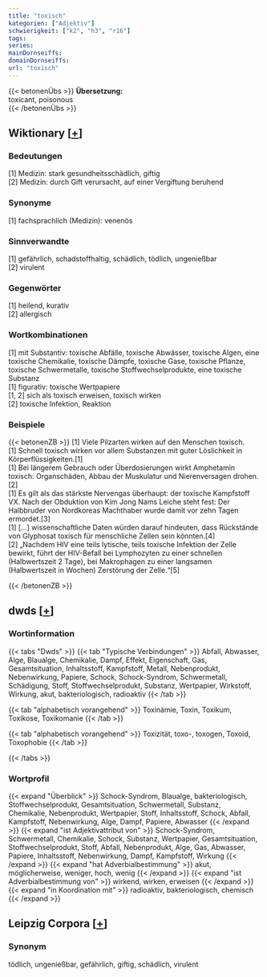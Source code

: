 ```yaml
---
title: "toxisch"
kategorien: ["Adjektiv"]
schwierigkeit: ["k2", "h3", "r16"]
tags:
series:
mainDornseiffs:
domainDornseiffs:
url: "toxisch"
---
```


{{< betonenÜbs >}}
**Übersetzung:**  
toxicant, poisonous  
{{< /betonenÜbs >}}

## Wiktionary [[+](https://de.wiktionary.org/wiki/toxisch)]

### Bedeutungen
[1] Medizin: stark gesundheitsschädlich, giftig  
[2] Medizin: durch Gift verursacht, auf einer Vergiftung beruhend  

### Synonyme
[1] fachsprachlich (Medizin): venenös  

### Sinnverwandte
[1] gefährlich, schadstoffhaltig, schädlich, tödlich, ungenießbar  
[2] virulent  

### Gegenwörter
[1] heilend, kurativ  
[2] allergisch  

### Wortkombinationen
[1] mit Substantiv: toxische Abfälle, toxische Abwässer, toxische Algen, eine toxische Chemikalie, toxische Dämpfe, toxische Gase, toxische Pflanze, toxische Schwermetalle, toxische Stoffwechselprodukte, eine toxische Substanz  
[1] figurativ: toxische Wertpapiere  
[1, 2] sich als toxisch erweisen, toxisch wirken  
[2] toxische Infektion, Reaktion  

### Beispiele
{{< betonenZB >}}
[1] Viele Pilzarten wirken auf den Menschen toxisch.  
[1] Schnell toxisch wirken vor allem Substanzen mit guter Löslichkeit in Körperflüssigkeiten.[1]  
[1] Bei längerem Gebrauch oder Überdosierungen wirkt Amphetamin toxisch: Organschäden, Abbau der Muskulatur und Nierenversagen drohen.[2]  
[1] Es gilt als das stärkste Nervengas überhaupt: der toxische Kampfstoff VX. Nach der Obduktion von Kim Jong Nams Leiche steht fest: Der Halbbruder von Nordkoreas Machthaber wurde damit vor zehn Tagen ermordet.[3]  
[1] [...] wissenschaftliche Daten würden darauf hindeuten, dass Rückstände von Glyphosat toxisch für menschliche Zellen sein könnten.[4]  
[2] „Nachdem HIV eine teils lytische, teils toxische Infektion der Zelle bewirkt, führt der HIV-Befall bei Lymphozyten zu einer schnellen (Halbwertszeit 2 Tage), bei Makrophagen zu einer langsamen (Halbwertszeit in Wochen) Zerstörung der Zelle.“[5]  

{{< /betonenZB >}}


## dwds [[+](https://www.dwds.de/wb/toxisch)]

### Wortinformation
{{< tabs "Dwds" >}}
{{< tab "Typische Verbindungen" >}}
Abfall, Abwasser, Alge, Blaualge, Chemikalie, Dampf, Effekt, Eigenschaft, Gas, Gesamtsituation, Inhaltsstoff, Kampfstoff, Metall, Nebenprodukt, Nebenwirkung, Papiere, Schock, Schock-Syndrom, Schwermetall, Schädigung, Stoff, Stoffwechselprodukt, Substanz, Wertpapier, Wirkstoff, Wirkung, akut, bakteriologisch, radioaktiv
{{< /tab >}}

{{< tab "alphabetisch vorangehend" >}}
Toxinämie, Toxin, Toxikum, Toxikose, Toxikomanie
{{< /tab >}}

{{< tab "alphabetisch vorangehend" >}}
Toxizität, toxo-, toxogen, Toxoid, Toxophobie
{{< /tab >}}

{{< /tabs >}}

### Wortprofil
{{< expand "Überblick" >}} Schock-Syndrom, Blaualge, bakteriologisch, Stoffwechselprodukt, Gesamtsituation, Schwermetall, Substanz, Chemikalie, Nebenprodukt, Wertpapier, Stoff, Inhaltsstoff, Schock, Abfall, Kampfstoff, Nebenwirkung, Alge, Dampf, Papiere, Abwasser {{< /expand >}}
{{< expand "ist Adjektivattribut von" >}} Schock-Syndrom, Schwermetall, Chemikalie, Schock, Substanz, Wertpapier, Gesamtsituation, Stoffwechselprodukt, Stoff, Abfall, Nebenprodukt, Alge, Gas, Abwasser, Papiere, Inhaltsstoff, Nebenwirkung, Dampf, Kampfstoff, Wirkung {{< /expand >}}
{{< expand "hat Adverbialbestimmung" >}} akut, möglicherweise, weniger, hoch, wenig {{< /expand >}}
{{< expand "ist Adverbialbestimmung von" >}} wirkend, wirken, erweisen {{< /expand >}}
{{< expand "in Koordination mit" >}} radioaktiv, bakteriologisch, chemisch {{< /expand >}}

## Leipzig Corpora [[+](https://corpora.uni-leipzig.de/en/res?word=toxisch&corpusId=deu_newscrawl-public_2018)]


### Synonym
tödlich, ungenießbar, gefährlich, giftig, schädlich, virulent

